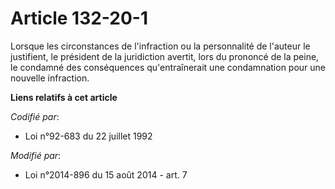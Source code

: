 # Article 132-20-1

Lorsque les circonstances de l'infraction ou la personnalité de l'auteur le justifient, le président de la juridiction
avertit, lors du prononcé de la peine, le condamné des conséquences qu'entraînerait une condamnation pour une nouvelle
infraction.

**Liens relatifs à cet article**

_Codifié par_:

  - Loi n°92-683 du 22 juillet 1992

_Modifié par_:

  - Loi n°2014-896 du 15 août 2014 - art. 7
